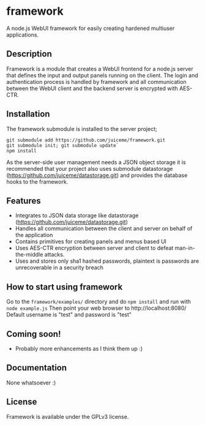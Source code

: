 
# framework

A node.js WebUI framework for easily creating hardened multiuser applications.

## Description

Framework is a module that creates a WebUI frontend for a node.js server that defines the input and output panels running on the client.
The login and authentication process is handled by framework and all communication between the WebUI client and the backend server is encrypted with AES-CTR. 

## Installation

The framework submodule is installed to the server project;
```
git submodule add https://github.com/juiceme/framework.git
git submodule init; git submodule update`
npm install
```

As the server-side user management needs a JSON object storage it is recommended that your project also uses submodule datastorage (https://github.com/juiceme/datastorage.git) and provides the database hooks to the framework.

## Features

* Integrates to JSON data storage like datastorage (https://github.com/juiceme/datastorage.git)
* Handles all communication between the client and server on behalf of the application
* Contains primitives for creating panels and menus based UI
* Uses AES-CTR encryption between server and client to defeat man-in-the-middle attacks.
* Uses and stores only sha1 hashed passwords, plaintext is passwords are unrecoverable in a security breach

## How to start using framework

Go to the `framework/examples/` directory and do `npm install` and run with `node example.js`
Then point your web browser to http://localhost:8080/
Default username is "test" and password is "test"

## Coming soon!

* Probably more enhancements as I think them up :)
    
## Documentation

None whatsoever :)

## License

Framework is available under the GPLv3 license.
